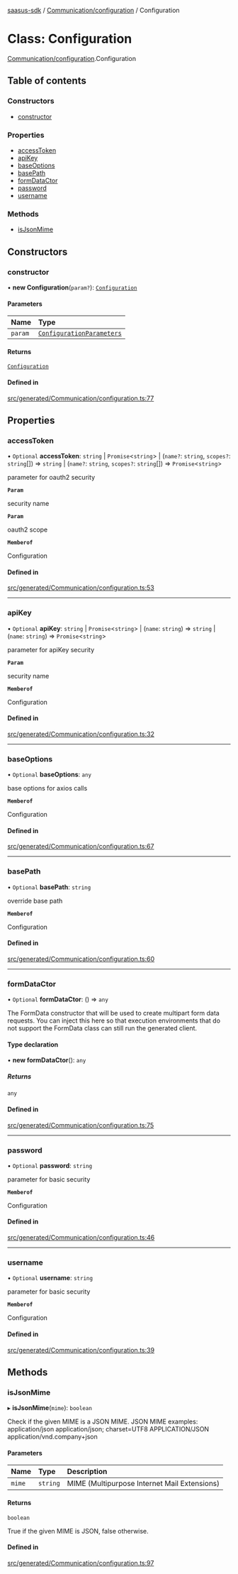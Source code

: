 [saasus-sdk](../README.md) / [Communication/configuration](../modules/Communication_configuration.md) / Configuration

# Class: Configuration

[Communication/configuration](../modules/Communication_configuration.md).Configuration

## Table of contents

### Constructors

- [constructor](Communication_configuration.Configuration.md#constructor)

### Properties

- [accessToken](Communication_configuration.Configuration.md#accesstoken)
- [apiKey](Communication_configuration.Configuration.md#apikey)
- [baseOptions](Communication_configuration.Configuration.md#baseoptions)
- [basePath](Communication_configuration.Configuration.md#basepath)
- [formDataCtor](Communication_configuration.Configuration.md#formdatactor)
- [password](Communication_configuration.Configuration.md#password)
- [username](Communication_configuration.Configuration.md#username)

### Methods

- [isJsonMime](Communication_configuration.Configuration.md#isjsonmime)

## Constructors

### constructor

• **new Configuration**(`param?`): [`Configuration`](Communication_configuration.Configuration.md)

#### Parameters

| Name | Type |
| :------ | :------ |
| `param` | [`ConfigurationParameters`](../interfaces/Communication_configuration.ConfigurationParameters.md) |

#### Returns

[`Configuration`](Communication_configuration.Configuration.md)

#### Defined in

[src/generated/Communication/configuration.ts:77](https://github.com/saasus-platform/saasus-sdk-javascript/blob/09ef427/src/generated/Communication/configuration.ts#L77)

## Properties

### accessToken

• `Optional` **accessToken**: `string` \| `Promise`\<`string`\> \| (`name?`: `string`, `scopes?`: `string`[]) => `string` \| (`name?`: `string`, `scopes?`: `string`[]) => `Promise`\<`string`\>

parameter for oauth2 security

**`Param`**

security name

**`Param`**

oauth2 scope

**`Memberof`**

Configuration

#### Defined in

[src/generated/Communication/configuration.ts:53](https://github.com/saasus-platform/saasus-sdk-javascript/blob/09ef427/src/generated/Communication/configuration.ts#L53)

___

### apiKey

• `Optional` **apiKey**: `string` \| `Promise`\<`string`\> \| (`name`: `string`) => `string` \| (`name`: `string`) => `Promise`\<`string`\>

parameter for apiKey security

**`Param`**

security name

**`Memberof`**

Configuration

#### Defined in

[src/generated/Communication/configuration.ts:32](https://github.com/saasus-platform/saasus-sdk-javascript/blob/09ef427/src/generated/Communication/configuration.ts#L32)

___

### baseOptions

• `Optional` **baseOptions**: `any`

base options for axios calls

**`Memberof`**

Configuration

#### Defined in

[src/generated/Communication/configuration.ts:67](https://github.com/saasus-platform/saasus-sdk-javascript/blob/09ef427/src/generated/Communication/configuration.ts#L67)

___

### basePath

• `Optional` **basePath**: `string`

override base path

**`Memberof`**

Configuration

#### Defined in

[src/generated/Communication/configuration.ts:60](https://github.com/saasus-platform/saasus-sdk-javascript/blob/09ef427/src/generated/Communication/configuration.ts#L60)

___

### formDataCtor

• `Optional` **formDataCtor**: () => `any`

The FormData constructor that will be used to create multipart form data
requests. You can inject this here so that execution environments that
do not support the FormData class can still run the generated client.

#### Type declaration

• **new formDataCtor**(): `any`

##### Returns

`any`

#### Defined in

[src/generated/Communication/configuration.ts:75](https://github.com/saasus-platform/saasus-sdk-javascript/blob/09ef427/src/generated/Communication/configuration.ts#L75)

___

### password

• `Optional` **password**: `string`

parameter for basic security

**`Memberof`**

Configuration

#### Defined in

[src/generated/Communication/configuration.ts:46](https://github.com/saasus-platform/saasus-sdk-javascript/blob/09ef427/src/generated/Communication/configuration.ts#L46)

___

### username

• `Optional` **username**: `string`

parameter for basic security

**`Memberof`**

Configuration

#### Defined in

[src/generated/Communication/configuration.ts:39](https://github.com/saasus-platform/saasus-sdk-javascript/blob/09ef427/src/generated/Communication/configuration.ts#L39)

## Methods

### isJsonMime

▸ **isJsonMime**(`mime`): `boolean`

Check if the given MIME is a JSON MIME.
JSON MIME examples:
  application/json
  application/json; charset=UTF8
  APPLICATION/JSON
  application/vnd.company+json

#### Parameters

| Name | Type | Description |
| :------ | :------ | :------ |
| `mime` | `string` | MIME (Multipurpose Internet Mail Extensions) |

#### Returns

`boolean`

True if the given MIME is JSON, false otherwise.

#### Defined in

[src/generated/Communication/configuration.ts:97](https://github.com/saasus-platform/saasus-sdk-javascript/blob/09ef427/src/generated/Communication/configuration.ts#L97)
